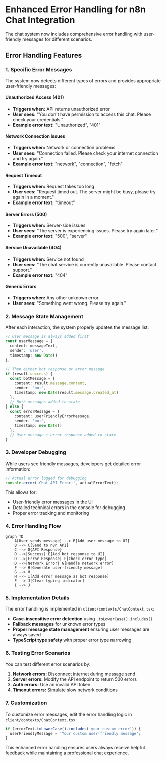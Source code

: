 # Enhanced Error Handling for n8n Chat Integration

The chat system now includes comprehensive error handling with user-friendly messages for different scenarios.

## Error Handling Features

### 1. Specific Error Messages

The system now detects different types of errors and provides appropriate user-friendly messages:

#### **Unauthorized Access (401)**
- **Triggers when:** API returns unauthorized error
- **User sees:** "You don't have permission to access this chat. Please check your credentials."
- **Example error text:** "Unauthorized", "401"

#### **Network Connection Issues**
- **Triggers when:** Network or connection problems
- **User sees:** "Connection failed. Please check your internet connection and try again."
- **Example error text:** "network", "connection", "fetch"

#### **Request Timeout**
- **Triggers when:** Request takes too long
- **User sees:** "Request timed out. The server might be busy, please try again in a moment."
- **Example error text:** "timeout"

#### **Server Errors (500)**
- **Triggers when:** Server-side issues
- **User sees:** "The server is experiencing issues. Please try again later."
- **Example error text:** "500", "server"

#### **Service Unavailable (404)**
- **Triggers when:** Service not found
- **User sees:** "The chat service is currently unavailable. Please contact support."
- **Example error text:** "404"

#### **Generic Errors**
- **Triggers when:** Any other unknown error
- **User sees:** "Something went wrong. Please try again."

### 2. Message State Management

After each interaction, the system properly updates the message list:

```typescript
// User message is always added first
const userMessage = {
  content: messageText,
  sender: 'user',
  timestamp: new Date()
};

// Then either bot response or error message
if (result.success) {
  const botMessage = {
    content: result.message.content,
    sender: 'bot',
    timestamp: new Date(result.message.created_at)
  };
  // Both messages added to state
} else {
  const errorMessage = {
    content: userFriendlyErrorMessage,
    sender: 'bot',
    timestamp: new Date()
  };
  // User message + error response added to state
}
```

### 3. Developer Debugging

While users see friendly messages, developers get detailed error information:

```typescript
// Actual error logged for debugging
console.error('Chat API Error:', actualErrorText);
```

This allows for:
- User-friendly error messages in the UI
- Detailed technical errors in the console for debugging
- Proper error tracking and monitoring

### 4. Error Handling Flow

```mermaid
graph TD
    A[User sends message] --> B[Add user message to UI]
    B --> C[Send to n8n API]
    C --> D{API Response}
    D -->|Success| E[Add bot response to UI]
    D -->|Error Response| F[Check error type]
    D -->|Network Error| G[Handle network error]
    F --> H[Generate user-friendly message]
    G --> H
    H --> I[Add error message as bot response]
    E --> J[Clear typing indicator]
    I --> J
```

### 5. Implementation Details

The error handling is implemented in `client/contexts/ChatContext.tsx`:

- **Case-insensitive error detection** using `.toLowerCase().includes()`
- **Fallback messages** for unknown error types
- **Proper message state management** ensuring user messages are always saved
- **TypeScript type safety** with proper error type narrowing

### 6. Testing Error Scenarios

You can test different error scenarios by:

1. **Network errors:** Disconnect internet during message send
2. **Server errors:** Modify the API endpoint to return 500 errors
3. **Auth errors:** Use an invalid API token
4. **Timeout errors:** Simulate slow network conditions

### 7. Customization

To customize error messages, edit the error handling logic in `client/contexts/ChatContext.tsx`:

```typescript
if (errorText.toLowerCase().includes('your-custom-error')) {
  userFriendlyMessage = 'Your custom user-friendly message';
}
```

This enhanced error handling ensures users always receive helpful feedback while maintaining a professional chat experience.

